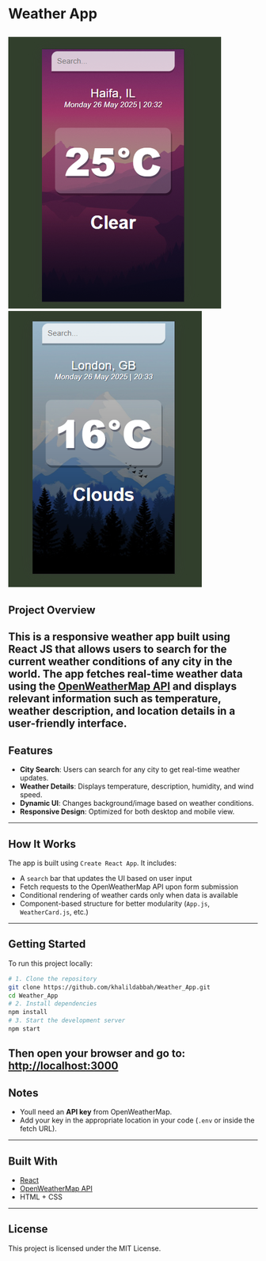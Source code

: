 # Weather App
![Screenshot 1](screenshot.png)
![Screenshot 2](screenshot2.png)
---
## Project Overview
This is a **responsive weather app** built using **React JS** that allows users to search for the current
weather conditions of any city in the world. The app fetches real-time weather data using the
[OpenWeatherMap API](https://openweathermap.org/api) and displays relevant information such as
temperature, weather description, and location details in a user-friendly interface.
---
## Features
- **City Search**: Users can search for any city to get real-time weather updates.
- **Weather Details**: Displays temperature, description, humidity, and wind speed.
- **Dynamic UI**: Changes background/image based on weather conditions.
- **Responsive Design**: Optimized for both desktop and mobile view.
---
## How It Works
The app is built using `Create React App`. It includes:
- A `search` bar that updates the UI based on user input
- Fetch requests to the OpenWeatherMap API upon form submission
- Conditional rendering of weather cards only when data is available
- Component-based structure for better modularity (`App.js`, `WeatherCard.js`, etc.)
---
## Getting Started
To run this project locally:
```bash
# 1. Clone the repository
git clone https://github.com/khalildabbah/Weather_App.git
cd Weather_App
# 2. Install dependencies
npm install
# 3. Start the development server
npm start
```
Then open your browser and go to:
[http://localhost:3000](http://localhost:3000)
---
## Notes
- Youll need an **API key** from OpenWeatherMap.
- Add your key in the appropriate location in your code (`.env` or inside the fetch URL).
---
## Built With
- [React](https://reactjs.org/)
- [OpenWeatherMap API](https://openweathermap.org/api)
- HTML + CSS
---
## License
This project is licensed under the MIT License.
